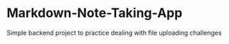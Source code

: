 # Markdown-Note-Taking-App
Simple backend project to practice dealing with file uploading challenges 
